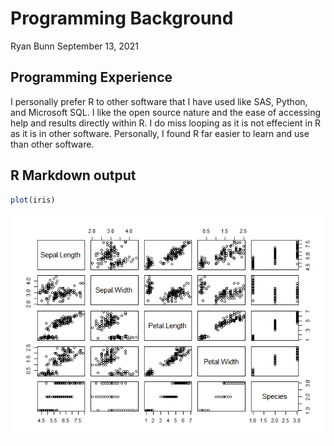 Programming Background
================
Ryan Bunn
September 13, 2021

## Programming Experience

I personally prefer R to other software that I have used like SAS, Python, and Microsoft SQL. I like the open source nature and the ease of accessing help and results directly within R. I do miss looping as it is not effecient in R as it is in other software. Personally, I found R far easier to learn and use than other software.

## R Markdown output

``` r
plot(iris)
```

![](../images/unnamed-chunk-1-1.png)
